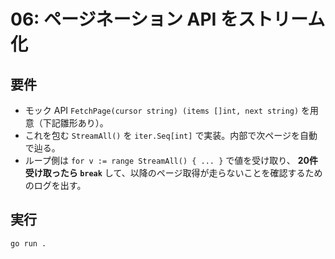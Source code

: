 # 06: ページネーション API をストリーム化

## 要件
- モック API `FetchPage(cursor string) (items []int, next string)` を用意（下記雛形あり）。
- これを包む `StreamAll()` を `iter.Seq[int]` で実装。内部で次ページを自動で辿る。
- ループ側は `for v := range StreamAll() { ... }` で値を受け取り、
  **20件受け取ったら `break`** して、以降のページ取得が走らないことを確認するためのログを出す。

## 実行
```bash
go run .
```
